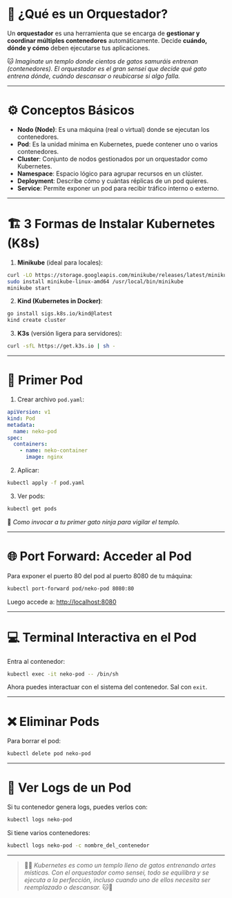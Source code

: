 # 🧠 ¿Qué es un Orquestador?

Un **orquestador** es una herramienta que se encarga de **gestionar y coordinar múltiples contenedores** automáticamente. Decide **cuándo, dónde y cómo** deben ejecutarse tus aplicaciones.

🐱 *Imagínate un templo donde cientos de gatos samuráis entrenan (contenedores). El orquestador es el gran sensei que decide qué gato entrena dónde, cuándo descansar o reubicarse si algo falla.*

---

# ⚙️ Conceptos Básicos

- **Nodo (Node)**: Es una máquina (real o virtual) donde se ejecutan los contenedores.
- **Pod**: Es la unidad mínima en Kubernetes, puede contener uno o varios contenedores.
- **Cluster**: Conjunto de nodos gestionados por un orquestador como Kubernetes.
- **Namespace**: Espacio lógico para agrupar recursos en un clúster.
- **Deployment**: Describe cómo y cuántas réplicas de un pod quieres.
- **Service**: Permite exponer un pod para recibir tráfico interno o externo.

---

# 🏗️ 3 Formas de Instalar Kubernetes (K8s)

1. **Minikube** (ideal para locales):
```bash
curl -LO https://storage.googleapis.com/minikube/releases/latest/minikube-linux-amd64
sudo install minikube-linux-amd64 /usr/local/bin/minikube
minikube start
```

2. **Kind (Kubernetes in Docker)**:
```bash
go install sigs.k8s.io/kind@latest
kind create cluster
```

3. **K3s** (versión ligera para servidores):
```bash
curl -sfL https://get.k3s.io | sh -
```

---

# 🥷 Primer Pod

1. Crear archivo `pod.yaml`:

```yaml
apiVersion: v1
kind: Pod
metadata:
  name: neko-pod
spec:
  containers:
    - name: neko-container
      image: nginx
```

2. Aplicar:

```bash
kubectl apply -f pod.yaml
```

3. Ver pods:

```bash
kubectl get pods
```

🐾 *Como invocar a tu primer gato ninja para vigilar el templo.*

---

# 🌐 Port Forward: Acceder al Pod

Para exponer el puerto 80 del pod al puerto 8080 de tu máquina:

```bash
kubectl port-forward pod/neko-pod 8080:80
```

Luego accede a: [http://localhost:8080](http://localhost:8080)

---

# 💻 Terminal Interactiva en el Pod

Entra al contenedor:

```bash
kubectl exec -it neko-pod -- /bin/sh
```

Ahora puedes interactuar con el sistema del contenedor. Sal con `exit`.

---

# ❌ Eliminar Pods

Para borrar el pod:

```bash
kubectl delete pod neko-pod
```

---

# 📜 Ver Logs de un Pod

Si tu contenedor genera logs, puedes verlos con:

```bash
kubectl logs neko-pod
```

Si tiene varios contenedores:

```bash
kubectl logs neko-pod -c nombre_del_contenedor
```

---

> 🧘‍♀️ *Kubernetes es como un templo lleno de gatos entrenando artes místicas. Con el orquestador como sensei, todo se equilibra y se ejecuta a la perfección, incluso cuando uno de ellos necesita ser reemplazado o descansar.* 🐱🌸

